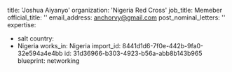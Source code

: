 title: 'Joshua Aiyanyo'
organization: 'Nigeria Red Cross'
job_title: Memeber
official_title: ''
email_address: anchorvy@gmail.com
post_nominal_letters: ''
expertise:
  - salt
country:
  - Nigeria
works_in: Nigeria
import_id: 8441d1d6-7f0e-442b-9fa0-32e594a4e4bb
id: 31d36966-b303-4923-b56a-abb8b143b965
blueprint: networking

